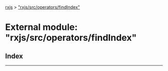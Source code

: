 [rxjs](../README.md) > ["rxjs/src/operators/findIndex"](../modules/_rxjs_src_operators_findindex_.md)

# External module: "rxjs/src/operators/findIndex"

## Index

---


